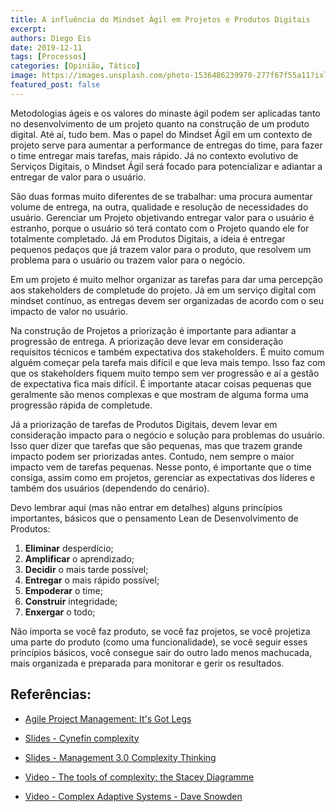 ```yaml
---
title: A influência do Mindset Ágil em Projetos e Produtos Digitais
excerpt:
authors: Diego Eis
date: 2019-12-11
tags: [Processos]
categories: [Opinião, Tático]
image: https://images.unsplash.com/photo-1536486239970-277f67f55a11?ixlib=rb-1.2.1&ixid=eyJhcHBfaWQiOjEyMDd9&auto=format&fit=crop&w=2734&q=80
featured_post: false
---
```


Metodologias ágeis e os valores do minaste ágil podem ser aplicadas
tanto no desenvolvimento de um projeto quanto na construção de um
produto digital. Até aí, tudo bem. Mas o papel do Mindset Ágil em um
contexto de projeto serve para aumentar a performance de entregas do
time, para fazer o time entregar mais tarefas, mais rápido. Já no
contexto evolutivo de Serviços Digitais, o Mindset Ágil será focado para
potencializar e adiantar a entregar de valor para o usuário.

São duas formas muito diferentes de se trabalhar: uma procura aumentar
volume de entrega, na outra, qualidade e resolução de necessidades do
usuário. Gerenciar um Projeto objetivando entregar valor para o usuário
é estranho, porque o usuário só terá contato com o Projeto quando ele
for totalmente completado. Já em Produtos Digitais, a ideia é entregar
pequenos pedaços que já trazem valor para o produto, que resolvem um
problema para o usuário ou trazem valor para o negócio.

Em um projeto é muito melhor organizar as tarefas para dar uma
percepção aos stakeholders de completude do projeto. Já em um serviço
digital com mindset contínuo, as entregas devem ser organizadas de
acordo com o seu impacto de valor no usuário.

Na construção de Projetos a priorização é importante para adiantar a
progressão de entrega. A priorização deve levar em consideração
requisitos técnicos e também expectativa dos stakeholders. É muito comum
alguém começar pela tarefa mais difícil e que leva mais tempo. Isso faz
com que os stakeholders fiquem muito tempo sem ver progressão e aí a
gestão de expectativa fica mais difícil. É importante atacar coisas
pequenas que geralmente são menos complexas e que mostram de alguma
forma uma progressão rápida de completude.

Já a priorização de tarefas de Produtos Digitais, devem levar em
consideração impacto para o negócio e solução para problemas do usuário.
Isso quer dizer que tarefas que são pequenas, mas que trazem grande
impacto podem ser priorizadas antes. Contudo, nem sempre o maior impacto
vem de tarefas pequenas. Nesse ponto, é importante que o time consiga,
assim como em projetos, gerenciar as expectativas dos líderes e também
dos usuários (dependendo do cenário).

Devo lembrar aqui (mas não entrar em detalhes) alguns princípios
importantes, básicos que o pensamento Lean de Desenvolvimento de
Produtos:

1. **Eliminar** desperdício;
2. **Amplificar** o aprendizado;
3. **Decidir** o mais tarde possível;
4. **Entregar** o mais rápido possível;
5. **Empoderar** o time;
6. **Construir** integridade;
7. **Enxergar** o todo;

Não importa se você faz produto, se você faz projetos, se você projetiza
uma parte do produto (como uma funcionalidade), se você seguir esses
princípios básicos, você consegue sair do outro lado menos machucada,
mais organizada e preparada para monitorar e gerir os resultados.

Referências:
-----------

-   [Agile Project Management: It's Got
    Legs](https://newtechusa.net/agile-project-management-explained/)

-   [Slides - Cynefin
    complexity](https://www.slideshare.net/rfflynn/cynefin-complexity)

-   [Slides - Management 3.0 Complexity
    Thinking](https://pt.slideshare.net/jurgenappelo/agile-management-complexity-thinking)

-   [Video - The tools of complexity: the Stacey
    Diagramme](https://www.youtube.com/watch?v=10sTkUlylGI)

-   [Video - Complex Adaptive Systems - Dave
    Snowden](https://www.youtube.com/watch?v=l4-vpegxYPg)